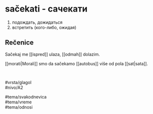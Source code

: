 # sačekati - сачекати

1. подождать, дожидаться  
2. встретить (кого-либо, ожидая)

## Rečenice

Sačekaj me [[ispred]] ulaza, [[odmah]] dolazim.

[[morati|Morali]] smo da sačekamo [[autobus]] više od pola [[sat|sata]].

<br>

#vrsta/glagol  
#nivo/A2  

#tema/svakodnevica  
#tema/vreme  
#tema/odnosi  
